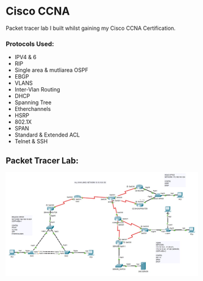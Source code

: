 # Cisco CCNA
Packet tracer lab I built whilst gaining my Cisco CCNA Certification.

### Protocols Used:
* IPV4 & 6
* RIP
* Single area & mutliarea OSPF
* EBGP
* VLANS
* Inter-Vlan Routing
* DHCP
* Spanning Tree
* Etherchannels
* HSRP
* 802.1X
* SPAN
* Standard & Extended ACL
* Telnet & SSH

## Packet Tracer Lab:
<img src="Docs/img/PKT.jpg">
